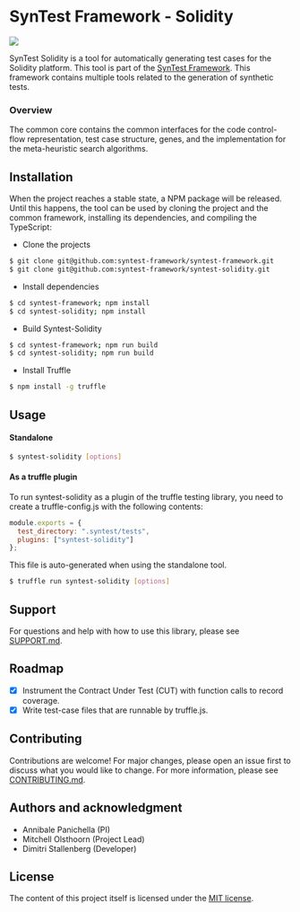 # SynTest Framework - Solidity

[![](https://github.com/syntest-framework/syntest-solidity/actions/workflows/node.js.yml/badge.svg)](https://github.com/syntest-framework/syntest-solidity/actions/workflows/node.js.yml)

SynTest Solidity is a tool for automatically generating test cases for the Solidity platform. This tool is part of the [SynTest Framework](https://www.syntest.org). This framework contains multiple tools related to the generation of synthetic tests.

### Overview

The common core contains the common interfaces for the code control-flow representation, test case structure, genes, and the implementation for the meta-heuristic search algorithms.

## Installation

When the project reaches a stable state, a NPM package will be released. Until this happens, the tool can be used by cloning the project and the common framework, installing its dependencies, and compiling the TypeScript:

- Clone the projects

```bash
$ git clone git@github.com:syntest-framework/syntest-framework.git
$ git clone git@github.com:syntest-framework/syntest-solidity.git
```

- Install dependencies

```bash
$ cd syntest-framework; npm install
$ cd syntest-solidity; npm install
```

- Build Syntest-Solidity

```bash
$ cd syntest-framework; npm run build
$ cd syntest-solidity; npm run build
```

- Install Truffle

```bash
$ npm install -g truffle
```

## Usage

#### Standalone

```bash
$ syntest-solidity [options]
```

#### As a truffle plugin
To run syntest-solidity as a plugin of the truffle testing library, you need to create a truffle-config.js with the following contents:
```js
module.exports = {
  test_directory: ".syntest/tests",
  plugins: ["syntest-solidity"]
};
```
This file is auto-generated when using the standalone tool.
```bash
$ truffle run syntest-solidity [options]
```

## Support

For questions and help with how to use this library, please see [SUPPORT.md](SUPPORT.md).

## Roadmap

- [x] Instrument the Contract Under Test (CUT) with function calls to record coverage.
- [x] Write test-case files that are runnable by truffle.js.

## Contributing

Contributions are welcome! For major changes, please open an issue first to discuss what you would like to change. For more information, please see [CONTRIBUTING.md](CONTRIBUTING.md).

## Authors and acknowledgment

- Annibale Panichella (PI)
- Mitchell Olsthoorn (Project Lead)
- Dimitri Stallenberg (Developer)

## License

The content of this project itself is licensed under the [MIT license](LICENSE.md).
